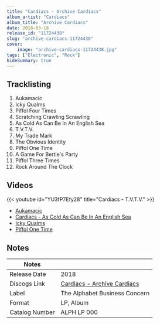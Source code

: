 ```yaml
---
title: "Cardiacs - Archive Cardiacs"
album_artist: "Cardiacs"
album_title: "Archive Cardiacs"
date: 2018-03-18
release_id: "11724438"
slug: "archive-cardiacs-11724438"
cover:
    image: "archive-cardiacs-11724438.jpg"
tags: ["Electronic", "Rock"]
hideSummary: true
---
```


## Tracklisting
1. Aukamacic
2. Icky Qualms
3. Piffol Four Times
4. Scratching Crawling Scrawling
5. As Cold As Can Be In An English Sea
6. T.V.T.V.
7. My Trade Mark
8. The Obvious Identity
9. Piffol One Time
10. A Game For Bertie's Party
11. Piffol Three Times
12. Rock Around The Clock

## Videos
{{< youtube id="YU3fP7Efy28" title="Cardiacs - T.V.T.V." >}}
- [Aukamacic](https://www.youtube.com/watch?v=3eEf17I2y0k)
- [Cardiacs - As Cold As Can Be In An English Sea](https://www.youtube.com/watch?v=5RNdUpVRB6g)
- [Icky Qualms](https://www.youtube.com/watch?v=E3XQqgfrfkc)
- [Piffol One Time](https://www.youtube.com/watch?v=_L8Oa8xcr_o)

## Notes

| Notes          |             |
| ---------------| ----------- |
| Release Date   | 2018 |
| Discogs Link   | [Cardiacs - Archive Cardiacs](https://www.discogs.com/release/11724438) |
| Label          | The Alphabet Business Concern |
| Format         | LP, Album |
| Catalog Number | ALPH LP 000 |

